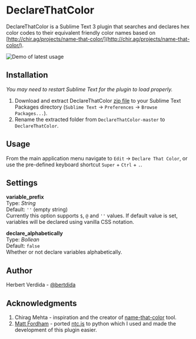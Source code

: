 # DeclareThatColor
DeclareThatColor is a Sublime Text 3 plugin that searches and declares hex color codes to their equivalent friendly color names based on [http://chir.ag/projects/name-that-color/](http://chir.ag/projects/name-that-color/).

![Demo of latest usage](https://raw.githubusercontent.com/bertdida/DeclareThatColor/master/img/preview.gif)

## Installation
_You may need to restart Sublime Text for the plugin to load properly._
1. Download and extract DeclareThatColor [zip file](https://github.com/bertdida/DeclareThatColor/archive/master.zip) to your Sublime Text Packages directory (`Sublime Text` -> `Preferences` -> `Browse Packages...`).
2. Rename the extracted folder from `DeclareThatColor-master` to `DeclareThatColor`.

## Usage
From the main application menu navigate to `Edit` -> `Declare That Color`, or use the pre-defined keyboard shortcut `Super` + `Ctrl` + `.`.

## Settings
**variable_prefix**\
Type: _String_\
Default: `''` (empty string)\
Currently this option supports `$`, `@` and `''` values. If default value is set, variables will be declared using vanilla CSS notation.

**declare_alphabetically**\
Type: _Bollean_\
Default: `false`\
Whether or not declare variables alphabetically.

## Author
Herbert Verdida - [@bertdida](https://twitter.com/bertdida)

## Acknowledgments
1. Chirag Mehta - inspiration and the creator of [name-that-color](http://chir.ag/projects/name-that-color/#6195ED) tool.
2. [Matt Fordham](https://github.com/mattfordham/Name-That-Color---Sublime-Plugin) - ported [ntc.js](http://chir.ag/projects/ntc/ntc.js) to python which I used and made the development of this plugin easier.
